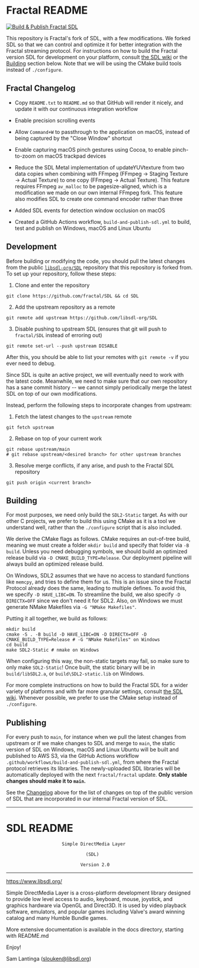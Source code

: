 Fractal README
=============

[![Build & Publish Fractal SDL](https://github.com/fractal/SDL/actions/workflows/build-and-publish-sdl.yml/badge.svg)](https://github.com/fractal/SDL/actions/workflows/build-and-publish-sdl.yml)

This repository is Fractal's fork of SDL, with a few modifications. We forked SDL so that we can control and optimize it for better integration with the Fractal streaming protocol. For instructions on how to build the Fractal version SDL for development on your platform, consult [the SDL wiki](https://wiki.libsdl.org/Installation) or the [Building](#Building) section below. Note that we will be using the CMake build tools instead of `./configure`.

## Fractal Changelog

- Copy `README.txt` to `README.md` so that GitHub will render it nicely, and update it with our continuous integration workflow

- Enable precision scrolling events

- Allow `Command+W` to passthrough to the application on macOS, instead of being captured by the "Close Window" shortcut

- Enable capturing macOS pinch gestures using Cocoa, to enable pinch-to-zoom on macOS trackpad devices

- Reduce the SDL Metal implementation of updateYUVtexture from two data copies when combining with FFmpeg (FFmpeg &rarr; Staging Texture &rarr; Actual Texture) to one copy (FFmpeg &rarr; Actual Texture). This feature requires FFmpeg `av_malloc` to be pagesize-aligned, which is a modification we made on our own internal FFmpeg fork. This feature also modifies SDL to create one command encoder rather than three

- Added SDL events for detection window occlusion on macOS

- Created a GitHub Actions workflow, `build-and-publish-sdl.yml` to build, test and publish on Windows, macOS and Linux Ubuntu

## Development

Before building or modifying the code, you should pull the latest changes from the public [`libsdl-org/SDL`](https://github.com/libsdl-org/SDL) repository that this repository is forked from. To set up your repository, follow these steps:

1. Clone and enter the repository

```
git clone https://github.com/fractal/SDL && cd SDL
```

2. Add the upstream repository as a remote

```
git remote add upstream https://github.com/libsdl-org/SDL
```

3. Disable pushing to upstream SDL (ensures that git will push to `fractal/SDL` instead of erroring out)

```
git remote set-url --push upstream DISABLE
```

After this, you should be able to list your remotes with `git remote -v` if you ever need to debug.

Since SDL is quite an active project, we will eventually need to work with the latest code. Meanwhile, we need to make sure that our own repository has a sane commit history -- we cannot simply periodically merge the latest SDL on top of our own modifications.

Instead, perform the following steps to incorporate changes from upstream:

1. Fetch the latest changes to the `upstream` remote

```
git fetch upstream
```

2. Rebase on top of your current work

```
git rebase upstream/main
# git rebase upstream/<desired branch> for other upstream branches
```

3. Resolve merge conflicts, if any arise, and push to the Fractal SDL repository

```
git push origin <current branch>
```

## Building

For most purposes, we need only build the `SDL2-Static` target. As with our other C projects, we prefer to build this using CMake as it is a tool we understand well, rather than the `./configure` script that is also included.

We derive the CMake flags as follows. CMake requires an out-of-tree build, meaning we must create a folder `mkdir build` and specify that folder via `-B build`. Unless you need debugging symbols, we should build an optimized release build via `-D CMAKE_BUILD_TYPE=Release`. Our deployment pipeline will always build an optimized release build.

On Windows, SDL2 assumes that we have no access to standard functions like `memcpy`, and tries to define them for us. This is an issue since the Fractal Protocol already does the same, leading to multiple defines. To avoid this, we specify `-D HAVE_LIBC=ON`. To streamline the build, we also specify `-D DIRECTX=OFF` since we don't need it for SDL2. Also, on Windows we must generate NMake Makefiles via `-G "NMake Makefiles"`.

Putting it all together, we build as follows:

```
mkdir build
cmake -S . -B build -D HAVE_LIBC=ON -D DIRECTX=OFF -D CMAKE_BUILD_TYPE=Release # -G "NMake Makefiles" on Windows
cd build
make SDL2-Static # nmake on Windows
```

When configuring this way, the non-static targets may fail, so make sure to only make `SDL2-Static`! Once built, the static binary will be in `build/libSDL2.a`, or `build\SDL2-static.lib` on Windows.

For more complete instructions on how to build the Fractal SDL for a wider variety of platforms and with far more granular settings, consult [the SDL wiki](https://wiki.libsdl.org/Installation). Whenever possible, we prefer to use the CMake setup instead of `./configure`.

## Publishing

For every push to `main`, for instance when we pull the latest changes from upstream or if we make changes to SDL and merge to `main`, the static version of SDL on Windows, macOS and Linux Ubuntu will be built and published to AWS S3, via the GitHub Actions workflow `.github/workflows/build-and-publish-sdl.yml`, from where the Fractal protocol retrieves its libraries. The newly-uploaded SDL libraries will be automatically deployed with the next `fractal/fractal` update. **Only stable changes should make it to `main`.**

See the [Changelog](#Changelog) above for the list of changes on top of the public version of SDL that are incorporated in our internal Fractal version of SDL.

---

SDL README
=============

                         Simple DirectMedia Layer

                                  (SDL)

                                Version 2.0

---

https://www.libsdl.org/

Simple DirectMedia Layer is a cross-platform development library designed
to provide low level access to audio, keyboard, mouse, joystick, and graphics
hardware via OpenGL and Direct3D. It is used by video playback software,
emulators, and popular games including Valve's award winning catalog
and many Humble Bundle games.

More extensive documentation is available in the docs directory, starting
with README.md

Enjoy!

Sam Lantinga (slouken@libsdl.org)
